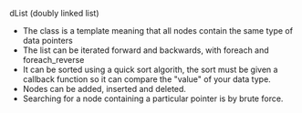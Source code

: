 dList (doubly linked list) 
 
* The class is a template meaning that all nodes contain
the same type of data pointers
* The list can be iterated forward and backwards, with foreach 
and foreach_reverse
* It can be sorted using a quick sort algorith, 
the sort must be given a callback function so it can compare the
"value" of your data type.  
* Nodes can be added, inserted and deleted.
* Searching for a node containing a particular pointer is
by brute force.
